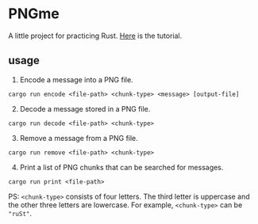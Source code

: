 # PNGme

A little project for practicing Rust. [Here](https://picklenerd.github.io/pngme_book/) is the tutorial.

## usage

1. Encode a message into a PNG file.
```
cargo run encode <file-path> <chunk-type> <message> [output-file]
```

2. Decode a message stored in a PNG file.
```
cargo run decode <file-path> <chunk-type>
```

3. Remove a message from a PNG file.
```
cargo run remove <file-path> <chunk-type>
```

4. Print a list of PNG chunks that can be searched for messages.
```
cargo run print <file-path>
```

PS: `<chunk-type>` consists of four letters. The third letter is uppercase and the other three letters are lowercase. For example, `<chunk-type>` can be `"ruSt"`.